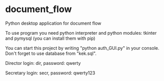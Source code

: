 # document_flow
Python desktop application for document flow

To use program you need python interpreter and python modules: tkinter and pymysql (you can install them with pip)

You can start this project by writing "python auth_GUI.py" in your console. Don't forget to use database from "kek.sql".

Director
login: dir, password: qwerty

Secretary
login: secr, password: qwerty123
